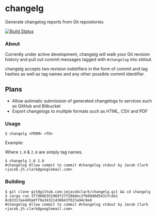 # changelg
Generate changelog reports from Git repositories

[![Build Status](https://travis-ci.org/imjacobclark/changelg.svg)](https://travis-ci.org/imjacobclark/changelg)

### About

Currently under active development, changelg will walk your Git revision history and pull out commit messages tagged with `#changelog` into stdout.

changelg accepts two revision indetifiers in the form of commit and tag hashes as well as tag names and any other possible commit identifier.  

## Plans

- Allow autimatic submission of generated changelogs to services such as GitHub and Bitbucket
- Export changelogs to mulitple formats such as HTML, CSV and PDF

### Usage

```shell
$ changelg <FROM> <TO>
```

Example:

Where `1.0` & `2.0` are simply tag names. 

```shell
$ changelg 1.0 2.0
#changelog Allow commit to commit #changelog stdout by Jacob Clark <jacob.jh.clark@googlemail.com>
```

### Building

```shell
$ git clone git@github.com:imjacobclark/changelg.git && cd changelg
$ cargo run 377d686351969f27f288dec2fb09d0d5431fcde1 8c83317ae4d9a9f79a34321438843f023a94c9e8
#changelog Allow commit to commit #changelog stdout by Jacob Clark <jacob.jh.clark@googlemail.com>
```

